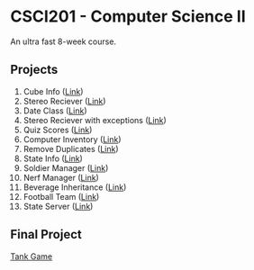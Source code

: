 # CSCI201 - Computer Science II

An ultra fast 8-week course.

## Projects

1.  Cube Info ([Link](./CubeInfo/))
2.  Stereo Reciever ([Link](./StereoReciever/))
3.  Date Class ([Link](./DateClass/))
4.  Stereo Reciever with exceptions ([Link](./StereoRecieverWithExceptions/))
5.  Quiz Scores ([Link](./QuizScores/))
6.  Computer Inventory ([Link](./ComputerInventory/))
7.  Remove Duplicates ([Link](./RemoveDuplicates/))
8.  State Info ([Link](./StateInfo/))
9.  Soldier Manager ([Link](./SoldierManager/))
10.  Nerf Manager ([Link](./NerfManager/))
11.  Beverage Inheritance ([Link](./BeverageInheritance/))
12.  Football Team ([Link](./FootballTeam/))
13.  State Server ([Link](./StateServer/))

## Final Project

[Tank Game](./FinalProject/)
